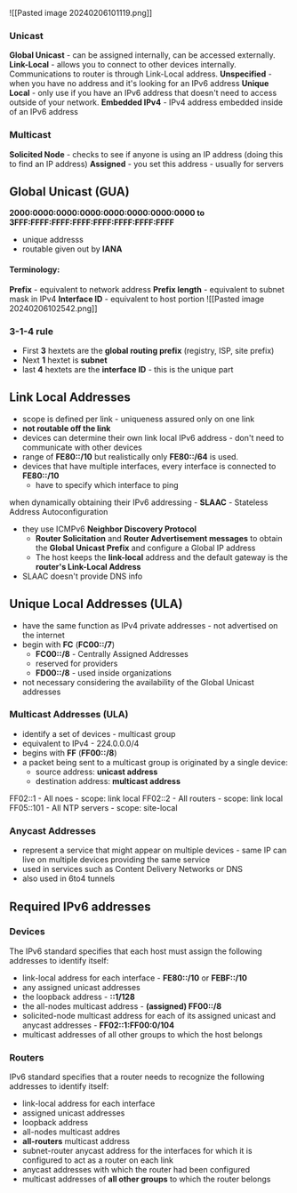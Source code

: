 ![[Pasted image 20240206101119.png]]
### Unicast
**Global Unicast** - can be assigned internally, can be accessed externally.
**Link-Local** - allows you to connect to other devices internally. Communications to router is through Link-Local address.
**Unspecified** - when you have no address and it's looking for an IPv6 address
**Unique Local** - only use if you have an IPv6 address that doesn't need to access outside of your network.
**Embedded IPv4** - IPv4 address embedded inside of an IPv6 address
### Multicast
**Solicited Node** - checks to see if anyone is using an IP address (doing this to find an IP address)
**Assigned** - you set this address - usually for servers

## Global Unicast (GUA)
**2000:0000:0000:0000:0000:0000:0000:0000 to 3FFF:FFFF:FFFF:FFFF:FFFF:FFFF:FFFF:FFFF**
- unique addresss
- routable
given out by **IANA**
#### Terminology:
**Prefix** - equivalent to network address
**Prefix length** - equivalent to subnet mask in IPv4
**Interface ID** - equivalent to host portion
![[Pasted image 20240206102542.png]]
### 3-1-4 rule
- First **3** hextets are the **global routing prefix** (registry, ISP, site prefix)
- Next **1** hextet is **subnet**
- last **4** hextets are the **interface ID** - this is the unique part
## Link Local Addresses
- scope is defined per link - uniqueness assured only on one link
- **not routable off the link**
- devices can determine their own link local IPv6 address - don't need to communicate with other devices
- range of **FE80::/10** but realistically only **FE80::/64** is used.
- devices that have multiple interfaces, every interface is connected to **FE80::/10**
	- have to specify which interface to ping

when dynamically obtaining their IPv6 addressing - **SLAAC** - Stateless Address Autoconfiguration
- they use ICMPv6 **Neighbor Discovery Protocol**
	- **Router Solicitation** and **Router Advertisement messages** to obtain the **Global Unicast Prefix** and configure a Global IP address
	- The host keeps the **link-local** address and the default gateway is the **router's Link-Local Address**
- SLAAC doesn't provide DNS info

## Unique Local Addresses (ULA)
- have the same function as IPv4 private addresses - not advertised on the internet
- begin with **FC** (**FC00::/7**)
	- **FC00::/8** - Centrally Assigned Addresses
	- reserved for providers 
	- **FD00::/8** - used inside organizations
- not necessary considering the availability of the Global Unicast addresses
### Multicast Addresses (ULA)
- identify a set of devices - multicast group
- equivalent to IPv4 - 224.0.0.0/4
- begins with **FF** (**FF00::/8**)
- a packet being sent to a multicast group is originated by a single device:
	- source address: **unicast address**
	- destination address: **multicast address**

FF02::1 - All noes - scope: link local
FF02::2 - All routers - scope: link local
FF05::101 - All NTP servers - scope: site-local

### Anycast Addresses
- represent a service that might appear on multiple devices - same IP can live on multiple devices providing the same service
- used in services such as Content Delivery Networks or DNS
- also used in 6to4 tunnels

## Required IPv6 addresses
### Devices
The IPv6 standard specifies that each host must assign the following addresses to identify itself:
- link-local address for each interface - **FE80::/10** or **FEBF::/10**
- any assigned unicast addresses
- the loopback address - **::1/128**
- the all-nodes multicast address - **(assigned) FF00::/8**
- solicited-node multicast address for each of its assigned unicast and anycast addresses - **FF02::1:FF00:0/104**
- multicast addresses of all other groups to which the host belongs
### Routers
IPv6 standard specifies that a router needs to recognize the following addresses to identify itself:
- link-local address for each interface
- assigned unicast addresses
- loopback address
- all-nodes multicast addres
- **all-routers** multicast address
- subnet-router anycast address for the interfaces for which it is configured to act as a router on each link
- anycast addresses with which the router had been configured
- multicast addresses of **all other groups** to which the router belongs
